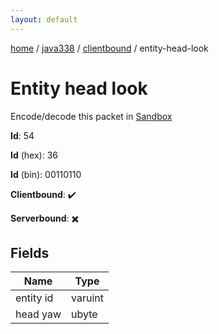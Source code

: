 ```yaml
---
layout: default
---
```


[home](/)  /  [java338](/protocol/java338)  /  [clientbound](/protocol/java338/clientbound)  /  entity-head-look

# Entity head look

Encode/decode this packet in [Sandbox](../../../sandbox/java338#Clientbound.EntityHeadLook)

**Id**: 54

**Id** (hex): 36

**Id** (bin): 00110110

**Clientbound**: ✔️

**Serverbound**: ✖️

## Fields

Name | Type
---|---
entity id | varuint
head yaw | ubyte
